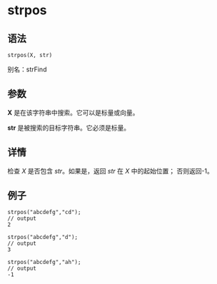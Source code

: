 # strpos

## 语法

`strpos(X, str)`

别名：strFind

## 参数

**X** 是在该字符串中搜索。它可以是标量或向量。

**str** 是被搜索的目标字符串。它必须是标量。

## 详情

检查 *X* 是否包含 *str*。如果是，返回 *str* 在 *X* 中的起始位置；
否则返回-1。

## 例子

```
strpos("abcdefg","cd");
// output
2

strpos("abcdefg","d");
// output
3

strpos("abcdefg","ah");
// output
-1
```

